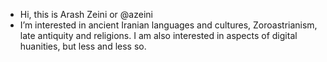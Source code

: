 - Hi, this is Arash Zeini or @azeini
- I’m interested in ancient Iranian languages and cultures, Zoroastrianism, late antiquity and religions. I am also interested in aspects of digital huanities, but less and less so.

<!---
azeini/azeini is a ✨ special ✨ repository because its `README.md` (this file) appears on your GitHub profile.
You can click the Preview link to take a look at your changes.
--->
